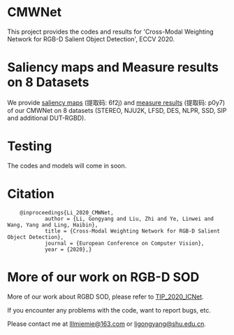 # CMWNet
   This project provides the codes and results for 'Cross-Modal Weighting Network for RGB-D Salient Object Detection', ECCV 2020.
   
# Saliency maps and Measure results on 8 Datasets
   We provide [saliency maps](https://pan.baidu.com/s/1ShP41pA04YEx_bLuBOlDHg) (提取码: 6f2j) and [measure results](https://pan.baidu.com/s/1gmswn6s7jbpj7byndanYhg) (提取码: p0y7) of our CMWNet on 8 datasets (STEREO, NJU2K, LFSD, DES, NLPR, SSD, SIP and additional DUT-RGBD).
   
# Testing
   The codes and models will come in soon.
   
# Citation
        @inproceedings{Li_2020_CMWNet,
                author = {Li, Gongyang and Liu, Zhi and Ye, Linwei and Wang, Yang and Ling, Haibin},
                title = {Cross-Modal Weighting Network for RGB-D Salient Object Detection},
                journal = {European Conference on Computer Vision},
                year = {2020},}

# More of our work on RGB-D SOD
   More of our work about RGBD SOD, please refer to [TIP_2020_ICNet](https://github.com/MathLee/ICNet-for-RGBD-SOD).


If you encounter any problems with the code, want to report bugs, etc.

Please contact me at lllmiemie@163.com or ligongyang@shu.edu.cn.
